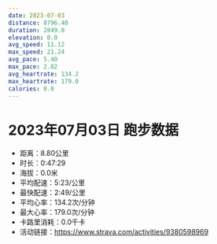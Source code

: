 ```yaml
---
date: 2023-07-03
distance: 8796.40
duration: 2849.0
elevation: 0.0
avg_speed: 11.12
max_speed: 21.24
avg_pace: 5.40
max_pace: 2.82
avg_heartrate: 134.2
max_heartrate: 179.0
calories: 0.0
---
```


# 2023年07月03日 跑步数据

- 距离：8.80公里
- 时长：0:47:29
- 海拔：0.0米
- 平均配速：5:23/公里
- 最快配速：2:49/公里
- 平均心率：134.2次/分钟
- 最大心率：179.0次/分钟
- 卡路里消耗：0.0千卡
- 活动链接：https://www.strava.com/activities/9380598969

